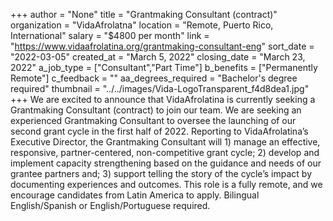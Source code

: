 +++
author = "None"
title = "Grantmaking Consultant (contract)"
organization = "VidaAfrolatna"
location = "Remote, Puerto Rico, International"
salary = "$4800 per month"
link = "https://www.vidaafrolatina.org/grantmaking-consultant-eng"
sort_date = "2022-03-05"
created_at = "March 5, 2022"
closing_date = "March 23, 2022"
a_job_type = ["Consultant","Part Time"]
b_benefits = ["Permanently Remote"]
c_feedback = ""
aa_degrees_required = "Bachelor's degree required"
thumbnail = "../../images/Vida-LogoTransparent_f4d8dea1.jpg"
+++
We are excited to announce that VidaAfrolatina is currently seeking a Grantmaking Consultant (contract) to join our team. We are seeking an experienced Grantmaking Consultant to oversee the launching of our second grant cycle in the first half of 2022. Reporting to VidaAfrolatina’s Executive Director, the Grantmaking Consultant will 1) manage an effective, responsive, partner-centered, non-competitive grant cycle; 2) develop and implement capacity strengthening based on the guidance and needs of our grantee partners and; 3) support telling the story of the cycle’s impact by documenting experiences and outcomes. This role is a fully remote, and we encourage candidates from Latin America to apply. Bilingual English/Spanish or English/Portuguese required.